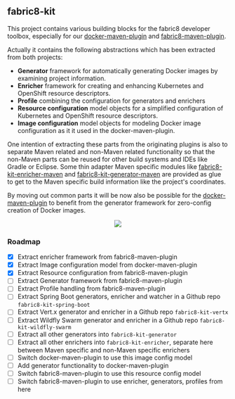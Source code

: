 ## fabric8-kit

This project contains various building blocks for the fabric8 developer toolbox, especially for our [docker-maven-plugin](https://github.com/fabric8io/docker-maven-plugin) and [fabric8-maven-plugin](https://github.com/fabric8io/fabric8-maven-plugin).

Actually it contains the following abstractions which has been extracted from both projects:

* **Generator** framework for automatically generating Docker images by examining project information.
* **Enricher** framework for creating and enhancing Kubernetes and OpenShift resource descriptors.
* **Profile** combining the configuration for generators and enrichers
* **Resource configuration** model objects for a simplified configuration of Kubernetes and OpenShift resource descriptors.
* **Image configuration** model objects for modeling Docker image configuration as it it used in the docker-maven-plugin.

One intention of extracting these parts from the originating plugins is also to separate Maven related and non-Maven related functionality so that the non-Maven parts can be reused for other build systems and IDEs like Gradle or Eclipse. Some thin adapter Maven specific modules like [fabric8-kit-enricher-maven](enricher/maven/pom.xml)  and [fabric8-kit-generator-maven](generator/maven/pom.xml) are provided as glue to get to the Maven specific build information like the project's coordinates.


By moving out common parts it will be now also be possible for the [docker-maven-plugin](https://github.com/fabric8io/docker-maven-plugin) to benefit from the generator framework for zero-config creation of Docker images.


<div style="text-align:center"><img src ="https://build.fabric8.io/images/fabric8-build-components.png" /></div>

### Roadmap

* [x] Extract enricher framework from fabric8-maven-plugin
* [x] Extract Image configuration model from docker-maven-plugin
* [x] Extract Resource configuration from fabric8-maven-plugin
* [ ] Extract Generator framework from fabric8-maven-plugin
* [ ] Extract Profile handling from fabric8-maven-plugin
* [ ] Extract Spring Boot generators, enricher and watcher in a Github repo `fabric8-kit-spring-boot`
* [ ] Extract Vert.x generator and enricher in a Github repo `fabric8-kit-vertx`
* [ ] Extract Wildfly Swarm generator and enricher in a Github repo `fabric8-kit-wildfly-swarm`
* [ ] Extract all other generators into `fabric8-kit-generator`
* [ ] Extract all other enrichers into `fabric8-kit-enricher`, separate here between Maven specific and non-Maven specific enrichers
* [ ] Switch docker-maven-plugin to use this image config model
* [ ] Add generator functionality to docker-maven-plugin
* [ ] Switch fabric8-maven-plugin to use this resource config model
* [ ] Switch fabric8-maven-plugin to use enricher, generators, profiles from here
